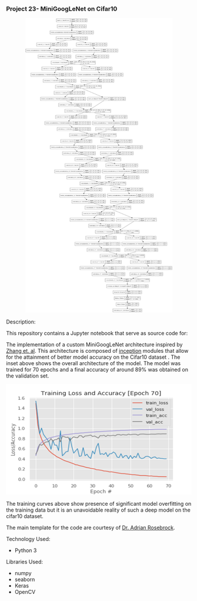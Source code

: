 ### Project 23- MiniGoogLeNet on Cifar10

<p align="center">
    <img width="400" height="800"
     src="./minigooglenet.png">
</p>

Description:

This repository contains a Jupyter notebook that serve as source code for:

 
The implementation of a custom MiniGoogLeNet architecture inspired by [Zhang
 et. al](https://arxiv.org/pdf/1611.03530.pdf). This architecture is
  composed of [inception](https://arxiv.org/pdf/1409.4842.pdf) modules that
   allow for the attainment of better model accuracy on the Cifar10 dataset
   . The inset above shows the overall architecture of the model. The model
    was trained for 70 epochs and a final accuracy of around 89% was
     obtained on the validation set.

<p align="center">
    <img width="600" height="300"
     src="./3263.png">
</p>

The training curves above show presence of significant model overfitting on
 the training data but it is an unavoidable reality of such a deep model on
  the cifar10 dataset.

The main template for the code are courtesy of [Dr. Adrian
 Rosebrock](https://www.pyimagesearch.com/).


Technology Used:
* Python 3

Libraries Used:

* numpy
* seaborn
* Keras
* OpenCV
